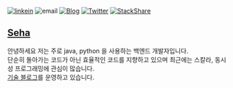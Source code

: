 [![linkein](https://img.shields.io/badge/LinkedIn-남윤지-blue.svg?style=flat)](https://www.linkedin.com/in/%EC%9C%A4%EC%A7%80-%EB%82%A8-09b834165/)
![email](https://img.shields.io/badge/Email-sehajyang@gmail.com-red.svg)
[![Blog](https://img.shields.io/badge/Blog-sehajyang.github.io-yellowgreen.svg?style=flat)](https://sehajyang.github.io/) 
[![Twitter](https://img.shields.io/badge/Twitter-@sehajyang-skyblue.svg?style=flat)](https://twitter.com/sehajyang) 
[![StackShare](https://img.shields.io/badge/Tech-StackShare-lightgray.svg?style=flat)](https://stackshare.io/sehajyang/my-stack)

## [Seha](https://about.me/sehajyang)

안녕하세요 저는 주로 java, python 을 사용하는 백엔드 개발자입니다.  
단순히 돌아가는 코드가 아닌 효율적인 코드를 지향하고 있으며 최근에는 스칼라, 동시성 프로그래밍에 관심이 많습니다.  
[기술 블로그](https://sehajyang.github.io/)를 운영하고 있습니다.
